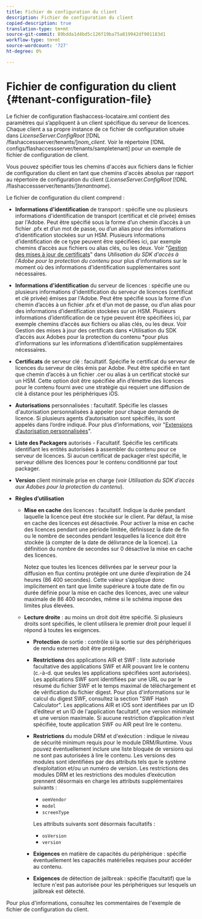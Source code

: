 ```yaml
---
title: Fichier de configuration du client
description: Fichier de configuration du client
copied-description: true
translation-type: tm+mt
source-git-commit: 89bdda1d4bd5c126f19ba75a819942df901183d1
workflow-type: tm+mt
source-wordcount: '727'
ht-degree: 0%

---
```



# Fichier de configuration du client {#tenant-configuration-file}

Le fichier de configuration flashaccess-locataire.xml contient des paramètres qui s’appliquent à un client spécifique du serveur de licences. Chaque client a sa propre instance de ce fichier de configuration située dans *LicenseServer.ConfigRoot* [!DNL /flashaccessserver/tenants/]*nom_client*. Voir le répertoire [!DNL configs/flashaccessserver/tenants/sampletenant] pour un exemple de fichier de configuration de client.

Vous pouvez spécifier tous les chemins d&#39;accès aux fichiers dans le fichier de configuration du client en tant que chemins d&#39;accès absolus par rapport au répertoire de configuration du client (*LicenseServer.ConfigRoot* [!DNL /flashaccessserver/tenants/]*tenantname*).

Le fichier de configuration du client comprend :

* **Informations d&#39;identification**  de transport : spécifie une ou plusieurs informations d&#39;identification de transport (certificat et clé privée) émises par l&#39;Adobe. Peut être spécifié sous la forme d’un chemin d’accès à un fichier .pfx et d’un mot de passe, ou d’un alias pour des informations d’identification stockées sur un HSM. Plusieurs informations d’identification de ce type peuvent être spécifiées ici, par exemple chemins d’accès aux fichiers ou alias clés, ou les deux. Voir &quot;[Gestion des mises à jour de certificats](../../aaxs-protecting-content/content-implementing-the-license-server/content-handling-cert-updates.md)&quot; dans *Utilisation du SDK d&#39;accès à l&#39;Adobe pour la protection du contenu* pour plus d&#39;informations sur le moment où des informations d&#39;identification supplémentaires sont nécessaires.
* **Informations d&#39;identification**  du serveur de licences : spécifie une ou plusieurs informations d&#39;identification du serveur de licences (certificat et clé privée) émises par l&#39;Adobe. Peut être spécifié sous la forme d’un chemin d’accès à un fichier .pfx et d’un mot de passe, ou d’un alias pour des informations d’identification stockées sur un HSM. Plusieurs informations d’identification de ce type peuvent être spécifiées ici, par exemple chemins d’accès aux fichiers ou alias clés, ou les deux. Voir Gestion des mises à jour des certificats dans *Utilisation du SDK d’accès aux Adobes pour la protection du contenu *pour plus d’informations sur les informations d’identification supplémentaires nécessaires.
* **Certificats**  de serveur clé : facultatif. Spécifie le certificat du serveur de licences du serveur de clés émis par Adobe. Peut être spécifié en tant que chemin d’accès à un fichier .cer ou alias à un certificat stocké sur un HSM. Cette option doit être spécifiée afin d’émettre des licences pour le contenu fourni avec une stratégie qui requiert une diffusion de clé à distance pour les périphériques iOS.
* **Autorisations**  personnalisées : facultatif. Spécifie les classes d&#39;autorisation personnalisées à appeler pour chaque demande de licence. Si plusieurs agents d’autorisation sont spécifiés, ils sont appelés dans l’ordre indiqué. Pour plus d’informations, voir &quot;[Extensions d’autorisation personnalisées](../../aaxs-protected-streaming/custom-authorization-extensions.md)&quot;.
* **Liste des Packagers**  autorisés - Facultatif. Spécifie les certificats identifiant les entités autorisées à assembler du contenu pour ce serveur de licences. Si aucun certificat de packager n’est spécifié, le serveur délivre des licences pour le contenu conditionné par tout packager.
* **Version**  client minimale prise en charge (voir  *Utilisation du SDK d’accès aux Adobes pour la protection du contenu*).
* **Règles d’utilisation**

   * **Mise en cache**  des licences : facultatif. Indique la durée pendant laquelle la licence peut être stockée sur le client. Par défaut, la mise en cache des licences est désactivée. Pour activer la mise en cache des licences pendant une période limitée, définissez la date de fin ou le nombre de secondes pendant lesquelles la licence doit être stockée (à compter de la date de délivrance de la licence). La définition du nombre de secondes sur 0 désactive la mise en cache des licences.

      Notez que toutes les licences délivrées par le serveur pour la diffusion en flux continu protégée ont une durée d’expiration de 24 heures (86 400 secondes). Cette valeur s’applique donc implicitement en tant que limite supérieure à toute date de fin ou durée définie pour la mise en cache des licences, avec une valeur maximale de 86 400 secondes, même si le schéma impose des limites plus élevées.

   * **Lecture droite**  : au moins un droit doit être spécifié. Si plusieurs droits sont spécifiés, le client utilisera le premier droit pour lequel il répond à toutes les exigences.

      * **Protection**  de sortie : contrôle si la sortie sur des périphériques de rendu externes doit être protégée.
      * **Restrictions**  des applications AIR et SWF : liste autorisée facultative des applications SWF et AIR pouvant lire le contenu (c.-à-d. que seules les applications spécifiées sont autorisées). Les applications SWF sont identifiées par une URL ou par le résumé du fichier SWF et le temps maximal de téléchargement et de vérification du fichier digest. Pour plus d&#39;informations sur le calcul du digest SWF, consultez la section &quot;SWF Hash Calculator&quot;. Les applications AIR et iOS sont identifiées par un ID d’éditeur et un ID de l&#39;application facultatif, une version minimale et une version maximale. Si aucune restriction d’application n’est spécifiée, toute application SWF ou AIR peut lire le contenu.
      * **Restrictions**  du module DRM et d&#39;exécution : indique le niveau de sécurité minimum requis pour le module DRM/Runtime. Vous pouvez éventuellement inclure une liste bloquée de versions qui ne sont pas autorisées à lire le contenu. Les versions des modules sont identifiées par des attributs tels que le système d’exploitation et/ou un numéro de version. Les restrictions des modules DRM et les restrictions des modules d’exécution prennent désormais en charge les attributs supplémentaires suivants :

         * `oemVendor`
         * `model`
         * `screenType`

         Les attributs suivants sont désormais facultatifs :

         * `osVersion`
         * `version`
      * **Exigences**  en matière de capacités du périphérique : spécifie éventuellement les capacités matérielles requises pour accéder au contenu.
      * **Exigences**  de détection de jailbreak : spécifie (facultatif) que la lecture n&#39;est pas autorisée pour les périphériques sur lesquels un jailbreak est détecté.



Pour plus d&#39;informations, consultez les commentaires de l&#39;exemple de fichier de configuration du client.

